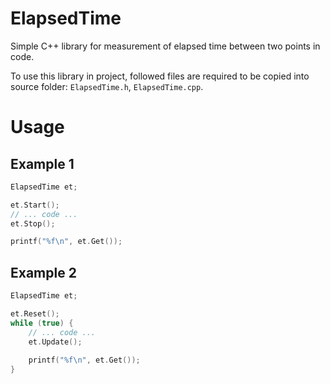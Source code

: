 # ElapsedTime
Simple C++ library for measurement of elapsed time between two points in code.

To use this library in project, followed files are required to be copied into source folder: `ElapsedTime.h`, `ElapsedTime.cpp`.

# Usage

## Example 1
```c++
ElapsedTime et;

et.Start();
// ... code ...
et.Stop();

printf("%f\n", et.Get());
```

## Example 2
```c++
ElapsedTime et;

et.Reset();
while (true) {
    // ... code ...
    et.Update();
    
    printf("%f\n", et.Get());
}
```

